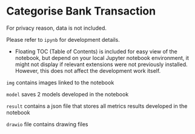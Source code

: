 # Categorise Bank Transaction

For privacy reason, data is not included.



Please refer to `ipynb` for development details. 

- Floating TOC (Table of Contents) is included for easy view of the notebook, but depend on your local Jupyter notebook environment, it might not display if relevant extensions were not previously installed. However, this does not affect the development work itself.

`img` contains images linked to the notebook

`model` saves 2 models developed in the notebook

`result` contains a json file that stores all metrics results developed in the notebook

`drawio` file contains drawing files